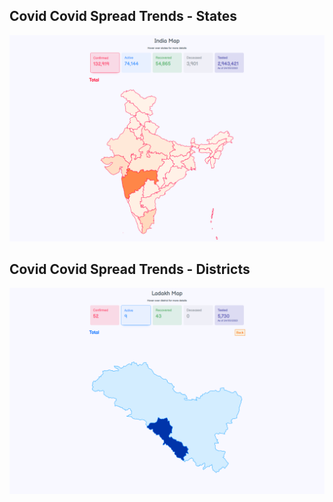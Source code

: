 ## Covid Covid Spread Trends - States

![](https://github.com/manigup/Covid-Spread-Trends/blob/master/assets/img/covid_spread_trends_states.png)

## Covid Covid Spread Trends - Districts

![](https://github.com/manigup/Covid-Spread-Trends/blob/master/assets/img/covid_spread_trends_districts.png)

 
